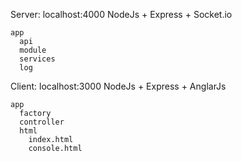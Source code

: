Server: localhost:4000
	NodeJs + Express + Socket.io

	app
	  api
	  module
	  services
	  log


Client: localhost:3000
	NodeJs + Express + AnglarJs

	app
	  factory
	  controller
	  html
	    index.html
	    console.html
